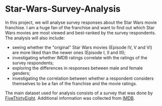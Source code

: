 # Star-Wars-Survey-Analysis

In this project, we will analyse survey responses about the Star Wars movie franchise. I am a huge fan of the franchise and want to find out which Star Wars movies are most viewed and best-ranked by the survey respondents. The analysis will also include:
- seeing whether the "original" Star Wars movies (Episode IV, V and VI) are more liked than the newer ones (Episode I, II and III);
- investigating whether IMDB ratings correlate with the ratings of the survey respondents;
- exploring the differences in responses between male and female genders;
- investigating the correlation between whether a respondent considers themselves to be a fan of the franchise and the movie ratings.

The main dataset used for analysis consists of a survey that was done by [FiveThirtyEight](https://fivethirtyeight.com/features/americas-favorite-star-wars-movies-and-least-favorite-characters/). Additional information was collected from [IMDB](IMDB.com).
